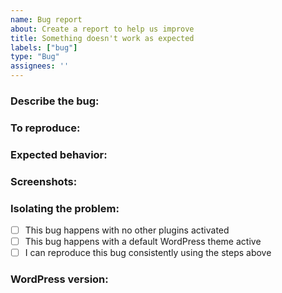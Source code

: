 ```yaml
---
name: Bug report
about: Create a report to help us improve
title: Something doesn't work as expected
labels: ["bug"]
type: "Bug"
assignees: ''
---
```


### Describe the bug:
<!-- A clear and concise description of what the bug is, using ISBAT format "I should be able to..." -->

### To reproduce:
<!-- Steps to reproduce the behavior: -->

<!--
1. Go to '...'
2. Click on '....'
3. Scroll down to '....'
4. See error
-->

### Expected behavior:
<!-- A clear and concise description of what you expected to happen. -->

### Screenshots:
<!-- If applicable, add screenshots to help explain your problem. -->

### Isolating the problem:
<!-- Mark completed items with an [x]. -->

- [ ] This bug happens with no other plugins activated
- [ ] This bug happens with a default WordPress theme active
- [ ] I can reproduce this bug consistently using the steps above

### WordPress version:
<!-- What version of WordPress are you using? -->
